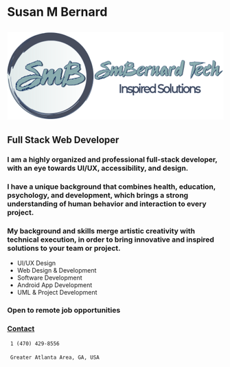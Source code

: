 # Susan M Bernard
## ![Alt](/heroLogo.svg "SmB")
## Full Stack Web Developer
### I am a highly organized and professional full-stack developer, with an eye towards UI/UX, accessibility, and design.
### I have a unique background that combines health, education, psychology, and development, which brings a strong understanding of human behavior and interaction to every project.
### My background and skills merge artistic creativity with technical execution, in order to bring innovative and inspired solutions to your team or project.
                
* UI/UX Design
* Web Design & Development
* Software Development
* Android App Development
* UML & Project Development

### Open to remote job opportunities
### [Contact](http://smbernard.tech/#contact) 

~~~~
 1 (470) 429-8556

 Greater Atlanta Area, GA, USA
~~~~
 
